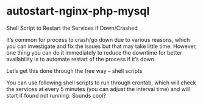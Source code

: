 # autostart-nginx-php-mysql

Shell Script to Restart the Services if Down/Crashed

It’s common for process to crash/go down due to various reasons, which you can investigate and fix the issues but that may take little time. However, one thing you can do it immediately to reduce the downtime for better availability is to automate restart of the process if it’s down.

Let’s get this done through the free way – shell scripts

You can use following shell scripts to run through crontab, which will check the services at every 5 minutes (you can adjust the interval time) and will start if found not running. Sounds cool?
